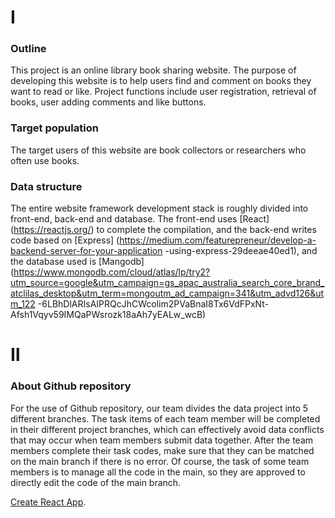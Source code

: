 # Ⅰ

### Outline

This project is an online library book sharing website. The purpose of developing this website is to help users find and comment on books they want to read or like. Project functions include user registration, retrieval of books, user adding comments and like buttons.

### Target population

The target users of this website are book collectors or researchers who often use books.

### Data structure

The entire website framework development stack is roughly divided into front-end, back-end and database. The front-end uses [React] (https://reactjs.org/) to complete the compilation, and the back-end writes code based on [Express] (https://medium.com/featurepreneur/develop-a-backend-server-for-your-application -using-express-29deeae40ed1), and the database used is [Mangodb] (https://www.mongodb.com/cloud/atlas/lp/try2?utm_source=google&utm_campaign=gs_apac_australia_search_core_brand_atclilas_desktop&utm_term=mongoutm_ad_campaign=341&utm_advd126&utm_122 -6LBhDlARIsAIPRQcJhCWcolim2PVaBnaI8Tx6VdFPxNt-Afsh1Vqyv59IMQaPWsrozk18aAh7yEALw_wcB)


# Ⅱ

### About Github repository

For the use of Github repository, our team divides the data project into 5 different branches. The task items of each team member will be completed in their different project branches, which can effectively avoid data conflicts that may occur when team members submit data together. After the team members complete their task codes, make sure that they can be matched on the main branch if there is no error. Of course, the task of some team members is to manage all the code in the main, so they are approved to directly edit the code of the main branch.

[Create React App](https://github.com/facebook/create-react-app).
